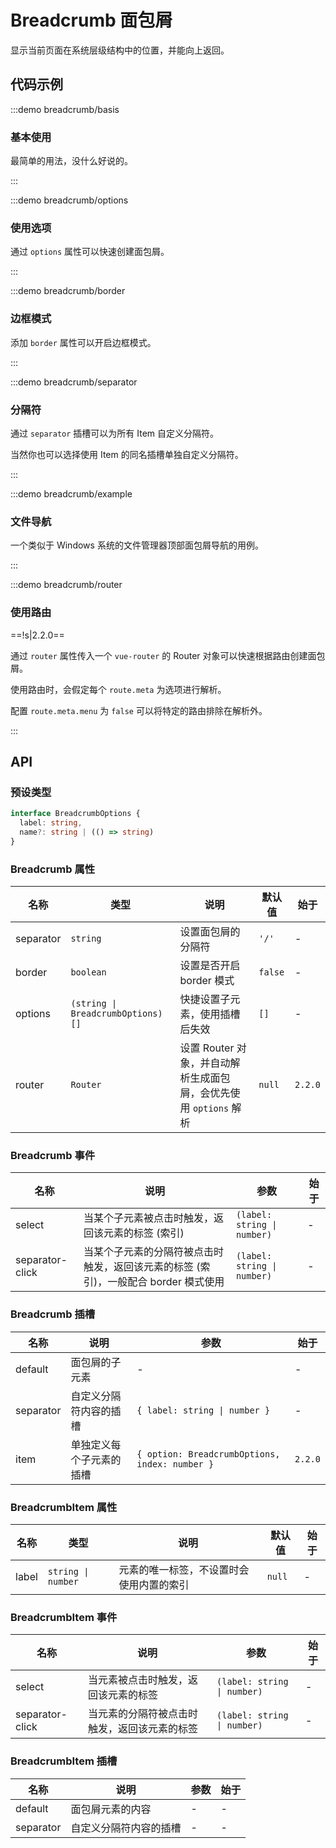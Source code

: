 # Breadcrumb 面包屑

显示当前页面在系统层级结构中的位置，并能向上返回。

## 代码示例

:::demo breadcrumb/basis

### 基本使用

最简单的用法，没什么好说的。

:::

:::demo breadcrumb/options

### 使用选项

通过 `options` 属性可以快速创建面包屑。

:::

:::demo breadcrumb/border

### 边框模式

添加 `border` 属性可以开启边框模式。

:::

:::demo breadcrumb/separator

### 分隔符

通过 `separator` 插槽可以为所有 Item 自定义分隔符。

当然你也可以选择使用 Item 的同名插槽单独自定义分隔符。

:::

:::demo breadcrumb/example

### 文件导航

一个类似于 Windows 系统的文件管理器顶部面包屑导航的用例。

:::

:::demo breadcrumb/router

### 使用路由

==!s|2.2.0==

通过 `router` 属性传入一个 `vue-router` 的 Router 对象可以快速根据路由创建面包屑。

使用路由时，会假定每个 `route.meta` 为选项进行解析。

配置 `route.meta.menu` 为 `false` 可以将特定的路由排除在解析外。

:::

## API

### 预设类型

```ts
interface BreadcrumbOptions {
  label: string,
  name?: string | (() => string)
}
```

### Breadcrumb 属性

| 名称      | 类型                              | 说明                                                              | 默认值  | 始于    |
| --------- | --------------------------------- | ----------------------------------------------------------------- | ------- | ------- |
| separator | `string`                          | 设置面包屑的分隔符                                                | `'/'`   | -       |
| border    | `boolean`                         | 设置是否开启 border 模式                                          | `false` | -       |
| options   | `(string \| BreadcrumbOptions)[]` | 快捷设置子元素，使用插槽后失效                                    | `[]`    | -       |
| router    | `Router`                          | 设置 Router 对象，并自动解析生成面包屑，会优先使用 `options` 解析 | `null`  | `2.2.0` |

### Breadcrumb 事件

| 名称            | 说明                                                                                | 参数                        | 始于 |
| --------------- | ----------------------------------------------------------------------------------- | --------------------------- | ---- |
| select          | 当某个子元素被点击时触发，返回该元素的标签 (索引)                                   | `(label: string \| number)` | -    |
| separator-click | 当某个子元素的分隔符被点击时触发，返回该元素的标签 (索引)，一般配合 border 模式使用 | `(label: string \| number)` | -    |

### Breadcrumb 插槽

| 名称      | 说明                     | 参数                                           | 始于    |
| --------- | ------------------------ | ---------------------------------------------- | ------- |
| default   | 面包屑的子元素           | -                                              | -       |
| separator | 自定义分隔符内容的插槽   | `{ label: string \| number }`                  | -       |
| item      | 单独定义每个子元素的插槽 | `{ option: BreadcrumbOptions, index: number }` | `2.2.0` |

### BreadcrumbItem 属性

| 名称  | 类型               | 说明                                     | 默认值 | 始于 |
| ----- | ------------------ | ---------------------------------------- | ------ | ---- |
| label | `string \| number` | 元素的唯一标签，不设置时会使用内置的索引 | `null` | -    |

### BreadcrumbItem 事件

| 名称            | 说明                                         | 参数                        | 始于 |
| --------------- | -------------------------------------------- | --------------------------- | ---- |
| select          | 当元素被点击时触发，返回该元素的标签         | `(label: string \| number)` | -    |
| separator-click | 当元素的分隔符被点击时触发，返回该元素的标签 | `(label: string \| number)` | -    |

### BreadcrumbItem 插槽

| 名称      | 说明                   | 参数 | 始于 |
| --------- | ---------------------- | ---- | ---- |
| default   | 面包屑元素的内容       | -    | -    |
| separator | 自定义分隔符内容的插槽 | -    | -    |
